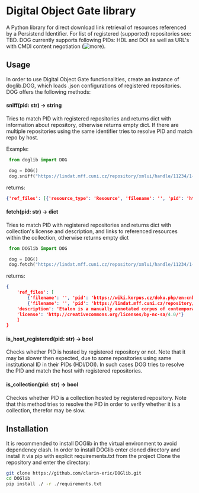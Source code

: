 # Digital Object Gate library
A Python library for direct download link retrieval of resources referenced by a Persistend Identifier. For list of registered (supported) repositories see: TBD. DOG currently supports following PIDs: HDL and DOI as well as URL's with CMDI content negotiation (![more](https://www.clarin.eu/content/component-metadata)).
 
## Usage
In order to use Digital Object Gate functionalities, create an instance of doglib.DOG, which loads .json configurations of registered repositories. DOG offers the following methods:

#### sniff(pid: str) -> string 
Tries to match PID with registered repositories and returns dict with information about repository, otherwise returns empty dict. If there are multiple repositories using the same identifier tries to resolve PID and match repo by host.

 Example:
```Python 
 from doglib import DOG

 dog = DOG()
 dog.sniff("https://lindat.mff.cuni.cz/repository/xmlui/handle/11234/1-3698")
```

returns:
```JSON
{'ref_files': [{'resource_type': 'Resource', 'filename': '', 'pid': 'https://wiki.korpus.cz/doku.php/en:cnk:etalon'}, {'resource_type': 'Resource', 'filename': '', 'pid': 'https://lindat.mff.cuni.cz/repository/xmlui/bitstream/handle/11234/1-3698/Etalon.tgz?sequence=1'}, {'resource_type': 'LandingPage', 'filename': '', 'pid': 'https://hdl.handle.net/11234/1-3698'}], 'description': 'Etalon is a manually annotated corpus of contemporary Czech. The corpus contains 1,885,589 words (2,265,722 tokens) and is annotated in the same way as SYN2020 of the Czech National Corpus. The corpus includes fiction (ca 24%), professional and scientific literature (ca 40%) and newspapers (ca 36%). \r\n\r\nThe corpus is provided in a vertical format, where sentence boundaries are marked with a blank line. Every word form is written on a separate line, followed by five tab-separated attributes: syntactic word, lemma, sublemma, tag and verbtag. The texts are shuffled in random chunks of 100 words at maximum (respecting sentence boundaries).', 'license': 'http://creativecommons.org/licenses/by-nc-sa/4.0/'}

```
 
#### fetch(pid: str) -> dict

Tries to match PID with registered repositories and returns dict with collection's license and description, and links to referenced resources within the collection, otherwise returns empty dict
```Python 
 from DOGlib import DOG

 dog = DOG()
 dog.fetch("https://lindat.mff.cuni.cz/repository/xmlui/handle/11234/1-3698")
```

returns:
```JSON
{
	'ref_files': [
		{'filename': '', 'pid': 'https://wiki.korpus.cz/doku.php/en:cnk:etalon'}, 
		{'filename': '', 'pid': 'https://lindat.mff.cuni.cz/repository/xmlui/bitstream/handle/11234/1-3698/Etalon.tgz?sequence=1'}], 
	'description': 'Etalon is a manually annotated corpus of contemporary Czech. The corpus contains 1,885,589 words (2,265,722 tokens) and is annotated in the same way as SYN2020 of the Czech National Corpus. The corpus includes fiction (ca 24%), professional and scientific literature (ca 40%) and newspapers (ca 36%). \r\n\r\nThe corpus is provided in a vertical format, where sentence boundaries are marked with a blank line. Every word form is written on a separate line, followed by five tab-separated attributes: syntactic word, lemma, sublemma, tag and verbtag. The texts are shuffled in random chunks of 100 words at maximum (respecting sentence boundaries).', 
	'license': 'http://creativecommons.org/licenses/by-nc-sa/4.0/'}
	]
}
```

#### is_host_registered(pid: str) -> bool

Checks whether PID is hosted by registered repository or not. Note that it may be slower then expected, due to some repositories using same institutional ID in their PIDs (HDl/DOI). In such cases DOG tries to resolve the PID and match the host with registered repositories.   


#### is_collection(pid: str) -> bool

Checkes whether PID is a collection hosted by registered repository. Note that this method tries to resolve the PID in order to verify whether it is a collection, therefor may be slow.

## Installation
It is recommended to install DOGlib in the virtual environment to avoid dependency clash. In order to install DOGlib enter cloned directory and install it via pip with explicit requirements.txt from the project
Clone the repository and enter the directory:
```bash
git clone https://github.com/clarin-eric/DOGlib.git
cd DOGlib
pip install ./ -r ./requirements.txt
```

